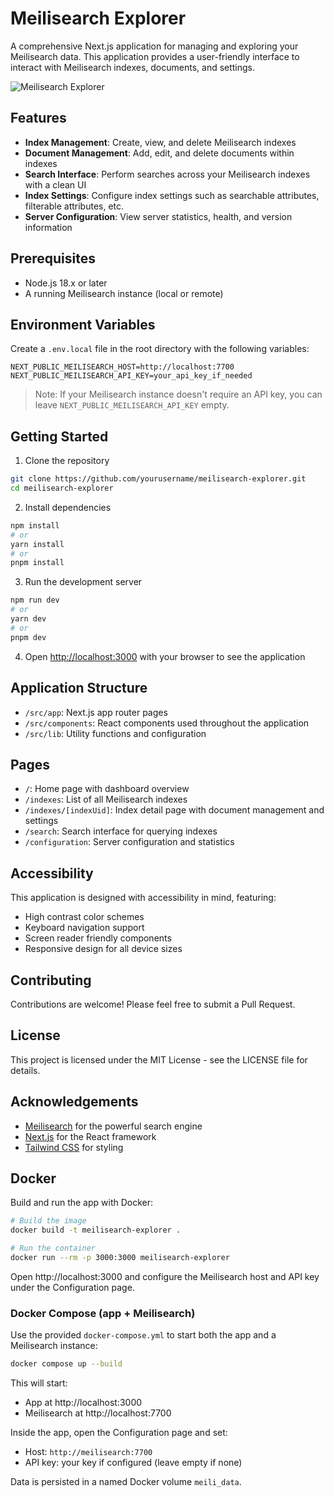 # Meilisearch Explorer

A comprehensive Next.js application for managing and exploring your Meilisearch data. This application provides a user-friendly interface to interact with Meilisearch indexes, documents, and settings.

![Meilisearch Explorer](https://raw.githubusercontent.com/meilisearch/meilisearch/main/assets/meilisearch-logo.svg)

## Features

- **Index Management**: Create, view, and delete Meilisearch indexes
- **Document Management**: Add, edit, and delete documents within indexes
- **Search Interface**: Perform searches across your Meilisearch indexes with a clean UI
- **Index Settings**: Configure index settings such as searchable attributes, filterable attributes, etc.
- **Server Configuration**: View server statistics, health, and version information

## Prerequisites

- Node.js 18.x or later
- A running Meilisearch instance (local or remote)

## Environment Variables

Create a `.env.local` file in the root directory with the following variables:

```
NEXT_PUBLIC_MEILISEARCH_HOST=http://localhost:7700
NEXT_PUBLIC_MEILISEARCH_API_KEY=your_api_key_if_needed
```

> Note: If your Meilisearch instance doesn't require an API key, you can leave `NEXT_PUBLIC_MEILISEARCH_API_KEY` empty.

## Getting Started

1. Clone the repository

```bash
git clone https://github.com/yourusername/meilisearch-explorer.git
cd meilisearch-explorer
```

2. Install dependencies

```bash
npm install
# or
yarn install
# or
pnpm install
```

3. Run the development server

```bash
npm run dev
# or
yarn dev
# or
pnpm dev
```

4. Open [http://localhost:3000](http://localhost:3000) with your browser to see the application

## Application Structure

- `/src/app`: Next.js app router pages
- `/src/components`: React components used throughout the application
- `/src/lib`: Utility functions and configuration

## Pages

- `/`: Home page with dashboard overview
- `/indexes`: List of all Meilisearch indexes
- `/indexes/[indexUid]`: Index detail page with document management and settings
- `/search`: Search interface for querying indexes
- `/configuration`: Server configuration and statistics

## Accessibility

This application is designed with accessibility in mind, featuring:

- High contrast color schemes
- Keyboard navigation support
- Screen reader friendly components
- Responsive design for all device sizes

## Contributing

Contributions are welcome! Please feel free to submit a Pull Request.

## License

This project is licensed under the MIT License - see the LICENSE file for details.

## Acknowledgements

- [Meilisearch](https://www.meilisearch.com/) for the powerful search engine
- [Next.js](https://nextjs.org/) for the React framework
- [Tailwind CSS](https://tailwindcss.com/) for styling

## Docker

Build and run the app with Docker:

```bash
# Build the image
docker build -t meilisearch-explorer .

# Run the container
docker run --rm -p 3000:3000 meilisearch-explorer
```

Open http://localhost:3000 and configure the Meilisearch host and API key under the Configuration page.

### Docker Compose (app + Meilisearch)

Use the provided `docker-compose.yml` to start both the app and a Meilisearch instance:

```bash
docker compose up --build
```

This will start:
- App at http://localhost:3000
- Meilisearch at http://localhost:7700

Inside the app, open the Configuration page and set:
- Host: `http://meilisearch:7700`
- API key: your key if configured (leave empty if none)

Data is persisted in a named Docker volume `meili_data`.
